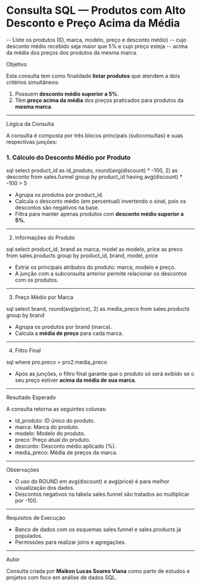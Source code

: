 # Consulta SQL — Produtos com Alto Desconto e Preço Acima da Média

-- Liste os produtos (ID, marca, modelo, preço e desconto médio) 
-- cujo desconto médio recebido seja maior que 5% e cujo preço esteja 
-- acima da média dos preços dos produtos da mesma marca.

Objetivo

Esta consulta tem como finalidade **listar produtos** que atendem a dois critérios simultâneos:

1. Possuem **desconto médio superior a 5%**.
2. Têm **preço acima da média** dos preços praticados para produtos da **mesma marca**.

---

Lógica da Consulta

A consulta é composta por três blocos principais (subconsultas) e suas respectivas junções:

### 1. Cálculo do Desconto Médio por Produto

sql
select 
	product_id as id_produto, 
	round(avg(discount) * -100, 2) as desconto 
from sales.funnel 
group by product_id
having avg(discount) * -100 > 5


- Agrupa os produtos por product_id.
- Calcula o desconto médio (em percentual) invertendo o sinal, pois os descontos são negativos na base.
- Filtra para manter apenas produtos com **desconto médio superior a 5%**.

---

2. Informações do Produto

sql
select 
	product_id,
	brand as marca,
	model as modelo,
	price as preco
from sales.products 
group by 
	product_id,
	brand,
	model,
	price


- Extrai os principais atributos do produto: marca, modelo e preço.
- A junção com a subconsulta anterior permite relacionar os descontos com os produtos.

---

3. Preço Médio por Marca

sql
select
	brand, 
	round(avg(price), 2) as media_preco
from sales.products 
group by brand


- Agrupa os produtos por brand (marca).
- Calcula a **média de preço** para cada marca.

---

4. Filtro Final

sql
where pro.preco > pro2.media_preco


- Após as junções, o filtro final garante que o produto só será exibido se o seu preço estiver **acima da média de sua marca**.

---

Resultado Esperado

A consulta retorna as seguintes colunas:

- id_produto: ID único do produto.
- marca: Marca do produto.
- modelo: Modelo do produto.
- preco: Preço atual do produto.
- desconto: Desconto médio aplicado (%).
- media_preco: Média de preços da marca.

---

Observações

- O uso do ROUND em avg(discount) e avg(price) é para melhor visualização dos dados.
- Descontos negativos na tabela sales.funnel são tratados ao multiplicar por -100.

---

Requisitos de Execução

- Banco de dados com os esquemas sales.funnel e sales.products já populados.
- Permissões para realizar joins e agregações.

---

Autor

Consulta criada por **Maikon Lucas Soares Viana** como parte de estudos e projetos com foco em análise de dados SQL.


